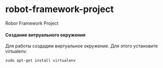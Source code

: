 # robot-framework-project
Robor Framework Project

#### Создание витруального окружения
Для работы создадим виртуальное окружение. Для этого установите virtualenv:
```
sudo apt-get install virtualenv
```
